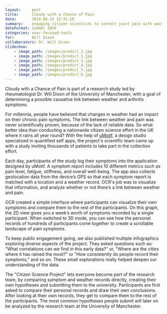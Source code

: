 ```yaml
---
layout:     post
title:      Cloudy with a Chance of Pain
date:       2016-06-15 12:31:19
summary:    engaging citizen scientists to connect joint pain with weather conditions
dateFormat: Summer 2016
categories: user-focused-tools
for:        Will Dixon
collaborators: Dr. Will Dixon
slideshow:
    - image_path: /images/predict_2.jpg
    - image_path: /images/predict_1.jpg
    - image_path: /images/predict_3.jpg
    - image_path: /images/predict_4.jpg
    - image_path: /images/predict_5.jpg
    - image_path: /images/predict_6.jpg
---
```


Cloudy with a Chance of Pain is part of a research study led by rheumatologist Dr. Will Dixon of the University of Manchester, with a goal of determining a possible causative link between weather and arthritis symptoms.

For millennia, people have believed that changes in weather had an impact on their chronic pain symptoms. The link between weather and pain was never scientifically proven, because of the lack of reliable data. So what better idea than conducting a nationwide citizen science effort in the UK where it rains all year round? With the help of <a href="https://www.umotif.com/" target="_blank">uMotif</a>, a design studio specialized in quantified self apps, the project's scientific team came up with a study inviting thousands of patients to take part in the collection effort.

Each day, participants of the study log their symptoms into the application designed by uMotif. A symptom report includes 10 different metrics such as pain level, fatigue, stiffness, and overall well-being. The app also collects geolocation data from the device’s GPS so that each symptom report is matched with a location and a weather record. OCR's job was to visualize that information, and analyze whether or not there’s a link between weather and pain.

OCR created a simple interface where participants can visualize their own symptoms and compare them to the rest of the participants. On this graph, the 2D view gives you a week’s worth of symptoms recorded by a single participant. When switched to 3D mode, you can see how the personal records of hundreds of participants come together to create a scrollable landscape of pain symptoms.

To keep public engagement going, we also published multiple infographics exploring diverse aspects of the project. They asked questions such as: "What correlations can we find in this early data?" or, "Where are the cities where it has rained the most?" or "How consistently do people record their symptoms," and so on. These small explorations really helped deepen our understanding of the data.

The "Citizen Science Project" lets everyone become part of the research team, by comparing symptom and weather records directly, creating their own hypotheses and submitting them to the university. Participants are first asked to compare their personal records and draw their own conclusions. After looking at their own records, they get to compare them to the rest of the participants. The most common hypotheses people submit will later on be analyzed by the research team at the University of Manchester. 

